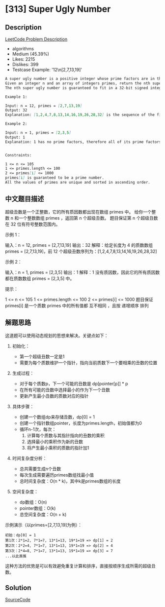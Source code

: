 # [313] Super Ugly Number

## Description

[LeetCode Problem Description](https://leetcode.com/problems/super-ugly-number/description/)

* algorithms
* Medium (45.39%)
* Likes:    2215
* Dislikes: 399
* Testcase Example:  '12\n[2,7,13,19]'

```md
A super ugly number is a positive integer whose prime factors are in the array primes.
Given an integer n and an array of integers primes, return the nth super ugly number.
The nth super ugly number is guaranteed to fit in a 32-bit signed integer.

Example 1:

Input: n = 12, primes = [2,7,13,19]
Output: 32
Explanation: [1,2,4,7,8,13,14,16,19,26,28,32] is the sequence of the first 12 super ugly numbers given primes = [2,7,13,19].

Example 2:

Input: n = 1, primes = [2,3,5]
Output: 1
Explanation: 1 has no prime factors, therefore all of its prime factors are in the array primes = [2,3,5].


Constraints:

1 <= n <= 105
1 <= primes.length <= 100
2 <= primes[i] <= 1000
primes[i] is guaranteed to be a prime number.
All the values of primes are unique and sorted in ascending order.


```

## 中文题目描述

超级丑数是一个正整数，它的所有质因数都出现在数组 primes 中。
给你一个整数 n 和一个整数数组 primes ，返回第 n 个超级丑数。
题目保证第 n 个超级丑数在 32 位有符号整数范围内。

示例 1：

输入：n = 12, primes = [2,7,13,19]
输出：32
解释：给定长度为 4 的质数数组 primes = [2,7,13,19]，前 12 个超级丑数序列为：[1,2,4,7,8,13,14,16,19,26,28,32]

示例 2：

输入：n = 1, primes = [2,3,5]
输出：1
解释：1 没有质因数，因此它的所有质因数都在质数数组 primes = [2,3,5] 中。

提示：

1 <= n <= 105
1 <= primes.length <= 100
2 <= primes[i] <= 1000
题目保证 primes[i] 是一个质数
primes 中的所有值都 互不相同 ，且按 递增顺序 排列


## 解题思路

这道题可以使用动态规划的思想来解决。关键点如下：

1. 初始化：
   - 第一个超级丑数一定是1
   - 需要为每个质数维护一个指针，指向当前质数下一个要相乘的丑数的位置

2. 生成过程：
   - 对于每个质数p，下一个可能的丑数是 dp[pointer[p]] * p
   - 在所有可能的丑数中选择最小的作为下一个丑数
   - 更新产生最小丑数的质数对应的指针

3. 具体步骤：
   - 创建一个数组dp来存储丑数，dp[0] = 1
   - 创建一个指针数组pointer，长度为primes.length，初始值都为0
   - 循环n-1次，每次：
     1. 计算每个质数与其指针指向的丑数的乘积
     2. 选择最小的乘积作为新的丑数
     3. 将产生最小乘积的质数的指针加1

4. 时间复杂度分析：
   - 总共需要生成n个丑数
   - 每次生成需要遍历primes数组找最小值
   - 总时间复杂度：O(n * k)，其中k是primes数组的长度

5. 空间复杂度：
   - dp数组：O(n)
   - pointer数组：O(k)
   - 总空间复杂度：O(n + k)

示例演示（以primes=[2,7,13,19]为例）：
```
初始：dp[0] = 1
第1次：2*1=2, 7*1=7, 13*1=13, 19*1=19 => dp[1] = 2
第2次：2*2=4, 7*1=7, 13*1=13, 19*1=19 => dp[2] = 4
第3次：2*4=8, 7*1=7, 13*1=13, 19*1=19 => dp[3] = 7
...以此类推
```

这种方法的优势是可以有效避免重复计算和排序，直接按顺序生成所需的超级丑数。

## Solution

[SourceCode](./solution.js)